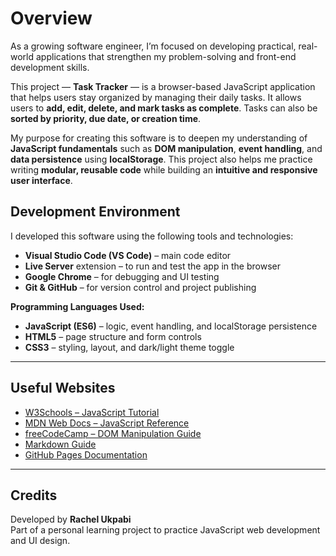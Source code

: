 # Overview

As a growing software engineer, I’m focused on developing practical, real-world applications that strengthen my problem-solving and front-end development skills.

This project — **Task Tracker** — is a browser-based JavaScript application that helps users stay organized by managing their daily tasks. It allows users to **add, edit, delete, and mark tasks as complete**. Tasks can also be **sorted by priority, due date, or creation time**.

My purpose for creating this software is to deepen my understanding of **JavaScript fundamentals** such as **DOM manipulation**, **event handling**, and **data persistence** using **localStorage**. This project also helps me practice writing **modular, reusable code** while building an **intuitive and responsive user interface**.




## Development Environment

I developed this software using the following tools and technologies:

- **Visual Studio Code (VS Code)** – main code editor  
- **Live Server** extension – to run and test the app in the browser  
- **Google Chrome** – for debugging and UI testing  
- **Git & GitHub** – for version control and project publishing  

**Programming Languages Used:**
- **JavaScript (ES6)** – logic, event handling, and localStorage persistence  
- **HTML5** – page structure and form controls  
- **CSS3** – styling, layout, and dark/light theme toggle  

---

## Useful Websites

- [W3Schools – JavaScript Tutorial](https://www.w3schools.com/js/)  
- [MDN Web Docs – JavaScript Reference](https://developer.mozilla.org/en-US/docs/Web/JavaScript)  
- [freeCodeCamp – DOM Manipulation Guide](https://www.freecodecamp.org/news/dom-manipulation-in-vanilla-js/)  
- [Markdown Guide](https://www.markdownguide.org/cheat-sheet/)  
- [GitHub Pages Documentation](https://docs.github.com/en/pages)  

---

## Credits

Developed by **Rachel Ukpabi**  
Part of a personal learning project to practice JavaScript web development and UI design.




